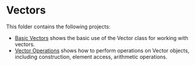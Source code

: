 # Vectors

This folder contains the following projects:
- [Basic Vectors](basic-vectors/) shows the basic use of the Vector class  for working with vectors.
- [Vector Operations](vector-operations/) shows how to perform operations on Vector objects, including construction, element access, arithmetic operations.
